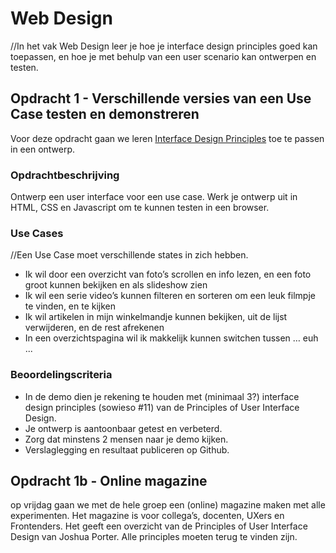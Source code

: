 # Web Design
//In het vak Web Design leer je hoe je interface design principles goed kan toepassen, en hoe je met behulp van een user scenario kan ontwerpen en testen.

## Opdracht 1 - Verschillende versies van een Use Case testen en demonstreren
Voor deze opdracht gaan we leren [Interface Design Principles](http://bokardo.com/principles-of-user-interface-design/) toe te passen in een ontwerp.

### Opdrachtbeschrijving
Ontwerp een user interface voor een use case.  Werk je ontwerp uit in HTML, CSS en Javascript om te kunnen testen in een browser. 

### Use Cases
//Een Use Case moet verschillende states in zich hebben.
- Ik wil door een overzicht van foto’s scrollen en info lezen, en een foto groot kunnen bekijken en als slideshow zien
- Ik wil een serie video’s kunnen filteren en sorteren om een leuk filmpje te vinden, en te kijken
- Ik wil artikelen in mijn winkelmandje kunnen bekijken, uit de lijst verwijderen, en de rest afrekenen
- In een overzichtspagina wil ik makkelijk kunnen switchen tussen … euh ...


### Beoordelingscriteria
- In de demo dien je rekening te houden met (minimaal 3?) interface design principles (sowieso #11) van de Principles of User Interface Design.
- Je ontwerp is aantoonbaar getest en verbeterd.
- Zorg dat minstens 2 mensen naar je demo kijken. 
- Verslaglegging en resultaat publiceren op Github.


## Opdracht 1b - Online magazine
op vrijdag gaan we met de hele groep een (online) magazine maken met alle experimenten. Het magazine is voor collega’s, docenten, UXers en Frontenders. Het geeft een overzicht van de Principles of User Interface Design van Joshua Porter. Alle principles moeten terug te vinden zijn.

